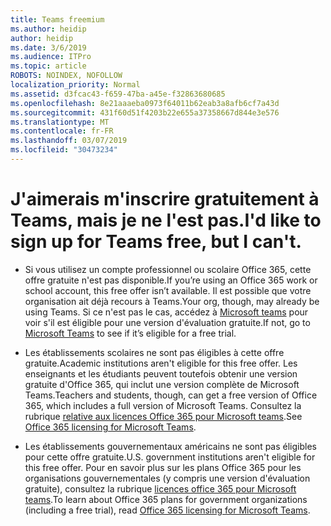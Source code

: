 ```yaml
---
title: Teams freemium
ms.author: heidip
author: heidip
ms.date: 3/6/2019
ms.audience: ITPro
ms.topic: article
ROBOTS: NOINDEX, NOFOLLOW
localization_priority: Normal
ms.assetid: d3fcac43-f659-47ba-a45e-f32863680685
ms.openlocfilehash: 8e21aaaeba0973f64011b62eab3a8afb6cf7a43d
ms.sourcegitcommit: 431f60d51f4203b22e655a37358667d844e3e576
ms.translationtype: MT
ms.contentlocale: fr-FR
ms.lasthandoff: 03/07/2019
ms.locfileid: "30473234"
---
```

# <a name="id-like-to-sign-up-for-teams-free-but-i-cant"></a><span data-ttu-id="78776-102">J'aimerais m'inscrire gratuitement à Teams, mais je ne l'est pas.</span><span class="sxs-lookup"><span data-stu-id="78776-102">I'd like to sign up for Teams free, but I can't.</span></span>

- <span data-ttu-id="78776-103">Si vous utilisez un compte professionnel ou scolaire Office 365, cette offre gratuite n'est pas disponible.</span><span class="sxs-lookup"><span data-stu-id="78776-103">If you’re using an Office 365 work or school account, this free offer isn’t available.</span></span> <span data-ttu-id="78776-104">Il est possible que votre organisation ait déjà recours à Teams.</span><span class="sxs-lookup"><span data-stu-id="78776-104">Your org, though, may already be using Teams.</span></span> <span data-ttu-id="78776-105">Si ce n'est pas le cas, accédez à [Microsoft teams](https://products.office.com/en-us/microsoft-teams/group-chat-software) pour voir s'il est éligible pour une version d'évaluation gratuite.</span><span class="sxs-lookup"><span data-stu-id="78776-105">If not, go to [Microsoft Teams](https://products.office.com/en-us/microsoft-teams/group-chat-software) to see if it’s eligible for a free trial.</span></span>

- <span data-ttu-id="78776-106">Les établissements scolaires ne sont pas éligibles à cette offre gratuite.</span><span class="sxs-lookup"><span data-stu-id="78776-106">Academic institutions aren't eligible for this free offer.</span></span> <span data-ttu-id="78776-107">Les enseignants et les étudiants peuvent toutefois obtenir une version gratuite d'Office 365, qui inclut une version complète de Microsoft Teams.</span><span class="sxs-lookup"><span data-stu-id="78776-107">Teachers and students, though, can get a free version of Office 365, which includes a full version of Microsoft Teams.</span></span> <span data-ttu-id="78776-108">Consultez la rubrique [relative aux licences Office 365 pour Microsoft teams](https://docs.microsoft.com/microsoftteams/office-365-licensing).</span><span class="sxs-lookup"><span data-stu-id="78776-108">See [Office 365 licensing for Microsoft Teams](https://docs.microsoft.com/microsoftteams/office-365-licensing).</span></span>

- <span data-ttu-id="78776-109">Les établissements gouvernementaux américains ne sont pas éligibles pour cette offre gratuite.</span><span class="sxs-lookup"><span data-stu-id="78776-109">U.S. government institutions aren't eligible for this free offer.</span></span> <span data-ttu-id="78776-110">Pour en savoir plus sur les plans Office 365 pour les organisations gouvernementales (y compris une version d'évaluation gratuite), consultez la rubrique [licences office 365 pour Microsoft teams](https://docs.microsoft.com/microsoftteams/office-365-licensing).</span><span class="sxs-lookup"><span data-stu-id="78776-110">To learn about Office 365 plans for government organizations (including a free trial), read [Office 365 licensing for Microsoft Teams](https://docs.microsoft.com/microsoftteams/office-365-licensing).</span></span>


